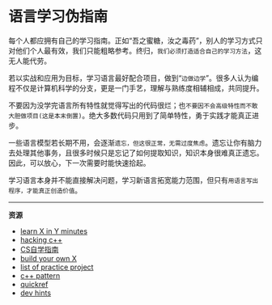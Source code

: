 # 语言学习伪指南

每个人都应拥有自己的学习指南。正如“吾之蜜糖，汝之毒药”，别人的学习方式只对他们个人最有效，我们只能粗略参考。终归，`我们必须打造适合自己的学习方法`，这无人能代劳。

若以实战和应用为目标，学习语言最好配合项目，做到“`边做边学`”。很多人认为编程不仅是计算机科学的分支，更是一门手艺，理解与熟练度相辅相成，共同提升。

不要因为没学完语言所有特性就觉得写出的代码很烂；也`不要因不会高级特性而不敢大胆做项目(这是本末倒置)`。绝大多数代码只用到了简单特性，勇于实践才能真正进步。

一些语言模型若长期不用，会逐渐`遗忘，但这很正常，无需过度焦虑`。遗忘让你有脑力去处理其他事务，且很多时候只是忘记了如何提取知识，知识本身很难真正遗忘。因此，可以放心，下一次需要时能快速拾起。

学习语言本身并不能直接解决问题，学习新语言拓宽能力范围，但只有`用语言写出程序，才能真正创造价值`。

---

**资源**

- [learn X in Y minutes](https://learnxinyminutes.com)
- [hacking c++](https://hackingcpp.com/cpp/cheat_sheets.html)
- [CS自学指南](https://csdiy.wiki)
- [build your own X](https://build-your-own-x.vercel.app/#build-your-own-physics-engine)
- [list of practice project](https://github.com/karan/Projects#classic-algorithms)
- [c++ pattern](https://cpppatterns.com)
- [quickref](https://quickref.me)
- [dev hints](https://devhints.io)